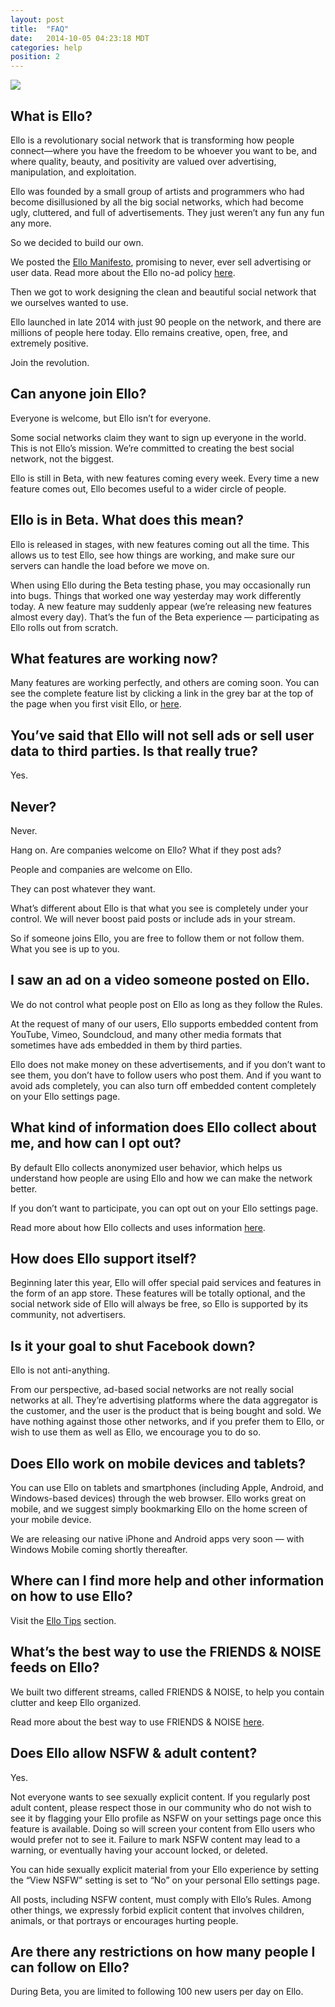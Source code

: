 ```yaml
---
layout: post
title:  "FAQ"
date:   2014-10-05 04:23:18 MDT
categories: help
position: 2
---
```


![](http://i.imgur.com/CjzdVLa.jpg)

## What is Ello?

Ello is a revolutionary social network that is transforming how people connect—where you have the freedom to be whoever you want to be, and where quality, beauty, and positivity are valued over advertising, manipulation, and exploitation.

Ello was founded by a small group of artists and programmers who had become disillusioned by all the big social networks, which had become ugly, cluttered, and full of advertisements. They just weren’t any fun any fun any more.

So we decided to build our own.

We posted the [Ello Manifesto](/wtf/about/ello-manifesto/), promising to never, ever sell advertising or user data. Read more about the Ello no-ad policy [here](/wtf/about/ello-tracking-and-your-data/).

Then we got to work designing the clean and beautiful social network that we ourselves wanted to use.

Ello launched in late 2014 with just 90 people on the network, and there are millions of people here today. Ello remains creative, open, free, and extremely positive.

Join the revolution.

## Can anyone join Ello?

Everyone is welcome, but Ello isn’t for everyone.

Some social networks claim they want to sign up everyone in the world. This is not Ello’s mission. We’re committed to creating the best social network, not the biggest.

Ello is still in Beta, with new features coming every week. Every time a new feature comes out, Ello becomes useful to a wider circle of people.

## Ello is in Beta. What does this mean?

Ello is released in stages, with new features coming out all the time. This allows us to test Ello, see how things are working, and make sure our servers can handle the load before we move on.

When using Ello during the Beta testing phase, you may occasionally run into bugs. Things that worked one way yesterday may work differently today. A new feature may suddenly appear (we’re releasing new features almost every day). That’s the fun of the Beta experience — participating as Ello rolls out from scratch.

## What features are working now?

Many features are working perfectly, and others are coming soon. You can see the complete feature list by clicking a link in the grey bar at the top of the page when you first visit Ello, or [here](/wtf/resources/feature-list/).

## You’ve said that Ello will not sell ads or sell user data to third parties. Is that really true?

Yes.

## Never?

Never.

Hang on. Are companies welcome on Ello? What if they post ads?

People and companies are welcome on Ello.

They can post whatever they want.

What’s different about Ello is that what you see is completely under your control. We will never boost paid posts or include ads in your stream.

So if someone joins Ello, you are free to follow them or not follow them. What you see is up to you.

## I saw an ad on a video someone posted on Ello.

We do not control what people post on Ello as long as they follow the Rules.

At the request of many of our users, Ello supports embedded content from YouTube, Vimeo, Soundcloud, and many other media formats that sometimes have ads embedded in them by third parties.

Ello does not make money on these advertisements, and if you don’t want to see them, you don’t have to follow users who post them. And if you want to avoid ads completely, you can also turn off embedded content completely on your Ello settings page.

## What kind of information does Ello collect about me, and how can I opt out?

By default Ello collects anonymized user behavior, which helps us understand how people are using Ello and how we can make the network better.

If you don’t want to participate, you can opt out on your Ello settings page.

Read more about how Ello collects and uses information [here](/wtf/about/information-use/).

## How does Ello support itself?

Beginning later this year, Ello will offer special paid services and features in the form of an app store. These features will be totally optional, and the social network side of Ello will always be free, so Ello is supported by its community, not advertisers.

## Is it your goal to shut Facebook down?

Ello is not anti-anything.

From our perspective, ad-based social networks are not really social networks at all. They’re advertising platforms where the data aggregator is the customer, and the user is the product that is being bought and sold. We have nothing against those other networks, and if you prefer them to Ello, or wish to use them as well as Ello, we encourage you to do so.

## Does Ello work on mobile devices and tablets?

You can use Ello on tablets and smartphones (including Apple, Android, and Windows-based devices) through the web browser. Ello works great on mobile, and we suggest simply bookmarking Ello on the home screen of your mobile device.

We are releasing our native iPhone and Android apps very soon — with Windows Mobile coming shortly thereafter.

## Where can I find more help and other information on how to use Ello?

Visit the [Ello Tips](/wtf/help/tips/) section.

## What’s the best way to use the FRIENDS & NOISE feeds on Ello?

We built two different streams, called FRIENDS & NOISE, to help you contain clutter and keep Ello organized.

Read more about the best way to use FRIENDS & NOISE [here](/wtf/help/friends-and-noise/).

## Does Ello allow NSFW & adult content?

Yes.

Not everyone wants to see sexually explicit content. If you regularly post adult content, please respect those in our community who do not wish to see it by flagging your Ello profile as NSFW on your settings page once this feature is available. Doing so will screen your content from Ello users who would prefer not to see it. Failure to mark NSFW content may lead to a warning, or eventually having your account locked, or deleted.

You can hide sexually explicit material from your Ello experience by setting the “View NSFW” setting is set to “No” on your personal Ello settings page.

All posts, including NSFW content, must comply with Ello’s Rules. Among other things, we expressly forbid explicit content that involves children, animals, or that portrays or encourages hurting people.

## Are there any restrictions on how many people I can follow on Ello?

During Beta, you are limited to following 100 new users per day on Ello.
